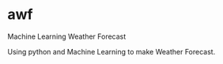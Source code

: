 # awf
Machine Learning Weather Forecast

Using python and Machine Learning to make Weather Forecast.
